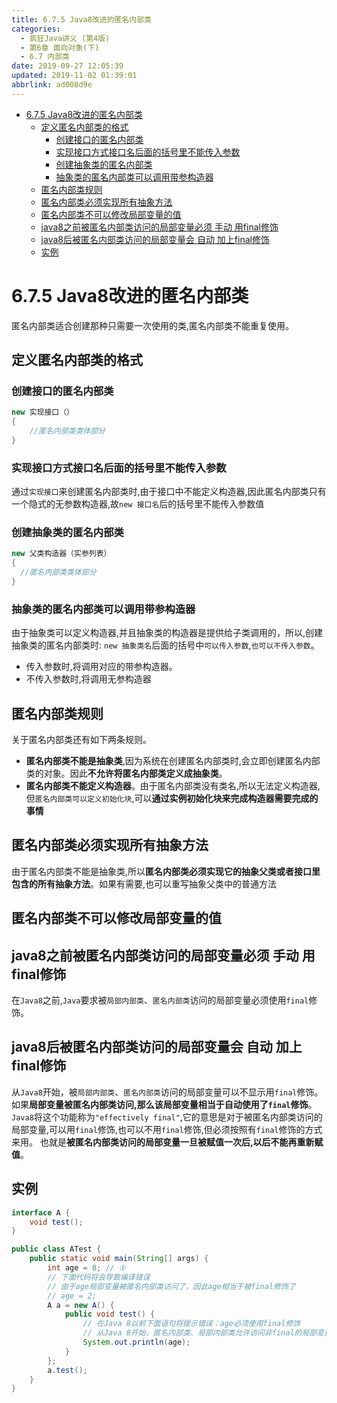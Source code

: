 ```yaml
---
title: 6.7.5 Java8改进的匿名内部类
categories: 
  - 疯狂Java讲义 (第4版)
  - 第6章 面向对象(下)
  - 6.7 内部类
date: 2019-09-27 12:05:39
updated: 2019-11-02 01:39:01
abbrlink: ad008d9e
---
```

- [6.7.5 Java8改进的匿名内部类](/ReadingNotes/ad008d9e/#6-7-5-Java8改进的匿名内部类)
    - [定义匿名内部类的格式](/ReadingNotes/ad008d9e/#定义匿名内部类的格式)
        - [创建接口的匿名内部类](/ReadingNotes/ad008d9e/#创建接口的匿名内部类)
        - [实现接口方式接口名后面的括号里不能传入参数](/ReadingNotes/ad008d9e/#实现接口方式接口名后面的括号里不能传入参数)
        - [创建抽象类的匿名内部类](/ReadingNotes/ad008d9e/#创建抽象类的匿名内部类)
        - [抽象类的匿名内部类可以调用带参构造器](/ReadingNotes/ad008d9e/#抽象类的匿名内部类可以调用带参构造器)
    - [匿名内部类规则](/ReadingNotes/ad008d9e/#匿名内部类规则)
    - [匿名内部类必须实现所有抽象方法](/ReadingNotes/ad008d9e/#匿名内部类必须实现所有抽象方法)
    - [匿名内部类不可以修改局部变量的值](/ReadingNotes/ad008d9e/#匿名内部类不可以修改局部变量的值)
    - [java8之前被匿名内部类访问的局部变量必须 手动 用final修饰](/ReadingNotes/ad008d9e/#java8之前被匿名内部类访问的局部变量必须-手动-用final修饰)
    - [java8后被匿名内部类访问的局部变量会 自动 加上final修饰](/ReadingNotes/ad008d9e/#java8后被匿名内部类访问的局部变量会-自动-加上final修饰)
    - [实例](/ReadingNotes/ad008d9e/#实例)

<!--more-->
<script src="https://cdn.bootcss.com/jquery/3.4.0/jquery.slim.min.js"></script>
<script>$(document).ready(function () {$(".post-body > ul:nth-child(1)").hide();});</script>

<!--end-->
<!--SSTStart-->
# 6.7.5 Java8改进的匿名内部类 #
匿名内部类适合创建那种只需要一次使用的类,匿名内部类不能重复使用。
## 定义匿名内部类的格式 ##
### 创建接口的匿名内部类 ###
```java
new 实现接口（）
{
    //匿名内部类类体部分
}
```
### 实现接口方式接口名后面的括号里不能传入参数 ###
通过`实现接口`来创建匿名内部类时,由于接口中不能定义构造器,因此匿名内部类只有一个隐式的无参数构造器,故`new 接口名`后的括号里不能传入参数值
### 创建抽象类的匿名内部类 ###
```java
new 父类构造器（实参列表）
{
  //匿名内部类类体部分
}
```
### 抽象类的匿名内部类可以调用带参构造器 ###
由于抽象类可以定义构造器,并且抽象类的构造器是提供给子类调用的，所以,创建抽象类的匿名内部类时:
`new 抽象类名`后面的括号中`可以传入参数`,`也可以不传入参数`。
- 传入参数时,将调用对应的带参构造器。
- 不传入参数时,将调用无参构造器

## 匿名内部类规则 ##
关于匿名内部类还有如下两条规则。
- **匿名内部类不能是抽象类**,因为系统在创建匿名内部类时,会立即创建匿名内部类的对象。因此**不允许将匿名内部类定义成抽象类**。
- **匿名内部类不能定义构造器**。由于匿名内部类没有类名,所以无法定义构造器,但`匿名内部类可以定义初始化块`,可以**通过实例初始化块来完成构造器需要完成的事情**

## 匿名内部类必须实现所有抽象方法 ##
由于匿名内部类不能是抽象类,所以**匿名内部类必须实现它的抽象父类或者接口里包含的所有抽象方法**。如果有需要,也可以重写抽象父类中的普通方法

## 匿名内部类不可以修改局部变量的值 ##
## java8之前被匿名内部类访问的局部变量必须 手动 用final修饰 ##
在`Java8`之前,`Java`要求被`局部内部类`、`匿名内部类`访问的局部变量必须使用`final`修饰。

## java8后被匿名内部类访问的局部变量会 自动 加上final修饰 ##
从`Java8`开始，被`局部内部类`、`匿名内部类`访问的局部变量可以不显示用`final`修饰。如果**局部变量被匿名内部类访问,那么该局部变量相当于自动使用了`final`修饰**。
`Java8`将这个功能称为`"effectively final"`,它的意思是对于被匿名内部类访问的局部变量,可以用`final`修饰,也可以不用`final`修饰,但必须按照有`final`修饰的方式来用。
也就是**被匿名内部类访问的局部变量一旦被赋值一次后,以后不能再重新赋值**。
<!--SSTStop-->
## 实例 ##
```java
interface A {
	void test();
}

public class ATest {
	public static void main(String[] args) {
		int age = 8; // ①
		// 下面代码将会导致编译错误
		// 由于age局部变量被匿名内部类访问了，因此age相当于被final修饰了
		// age = 2;
		A a = new A() {
			public void test() {
				// 在Java 8以前下面语句将提示错误：age必须使用final修饰
				// 从Java 8开始，匿名内部类、局部内部类允许访问非final的局部变量
				System.out.println(age);
			}
		};
		a.test();
	}
}
```

